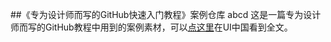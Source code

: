 ##《专为设计师而写的GitHub快速入门教程》案例仓库
abcd
这是一篇专为设计师而写的GitHub教程中用到的案例素材，可以[点这里](http://www.ui.cn/project.php?id=20957)在UI中国看到全文。
